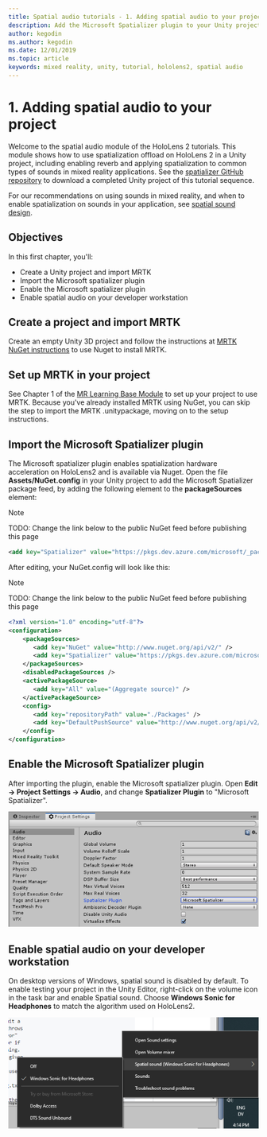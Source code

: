 ```yaml
---
title: Spatial audio tutorials - 1. Adding spatial audio to your project
description: Add the Microsoft Spatializer plugin to your Unity project to access HoloLens2 HRTF hardware offload.
author: kegodin
ms.author: kegodin
ms.date: 12/01/2019
ms.topic: article
keywords: mixed reality, unity, tutorial, hololens2, spatial audio
---
```


# 1. Adding spatial audio to your project

Welcome to the spatial audio module of the HoloLens 2 tutorials. This module shows how to use spatialization offload on HoloLens 2 in a Unity project, including enabling reverb and applying spatialization to common types of sounds in mixed reality applications. See the [spatializer GitHub repository](https://microsoft.visualstudio.com/Analog/_git/mixedreality.spatialaudio.unity?path=%2FSamples%2FMicrosoftSpatializerSample&version=GBuser%2Fkegodin%2Finitiallearningmodule) to download a completed Unity project of this tutorial sequence. 

For our recommendations on using sounds in mixed reality, and when to enable spatialization on sounds in your application, see [spatial sound design](https://docs.microsoft.com/windows/mixed-reality/spatial-sound-design).

## Objectives
In this first chapter, you'll:
* Create a Unity project and import MRTK
* Import the Microsoft spatializer plugin
* Enable the Microsoft spatializer plugin
* Enable spatial audio on your developer workstation

## Create a project and import MRTK
Create an empty Unity 3D project and follow the instructions at [MRTK NuGet instructions](https://microsoft.github.io/MixedRealityToolkit-Unity/Documentation/MRTKNuGetPackage.html) to use Nuget to install MRTK.

## Set up MRTK in your project
See Chapter 1 of the [MR Learning Base Module](https://docs.microsoft.com/en-us/windows/mixed-reality/mrlearning-base-ch1) to set up your project to use MRTK. Because you've already installed MRTK using NuGet, you can skip the step to import the MRTK .unitypackage, moving on to the setup instructions.

## Import the Microsoft Spatializer plugin
The Microsoft spatializer plugin enables spatialization hardware acceleration on HoloLens2 and is available via Nuget. Open the file **Assets/NuGet.config** in your Unity project to add the Microsoft Spatializer package feed, by adding the following element to the **packageSources** element: 
> [!NOTE]
> TODO: Change the link below to the public NuGet feed before publishing this page

```xml
<add key="Spatializer" value="https://pkgs.dev.azure.com/microsoft/_packaging/Microsoft.SpatialAudio.Unity/nuget/v2/" />
```

After editing, your NuGet.config will look like this:
> [!NOTE]
> TODO: Change the link below to the public NuGet feed before publishing this page

```xml
<?xml version="1.0" encoding="utf-8"?>
<configuration>
    <packageSources>
       <add key="NuGet" value="http://www.nuget.org/api/v2/" />
       <add key="Spatializer" value="https://pkgs.dev.azure.com/microsoft/_packaging/Microsoft.SpatialAudio.Unity/nuget/v2/" />
    </packageSources>
    <disabledPackageSources />
    <activePackageSource>
       <add key="All" value="(Aggregate source)" />
    </activePackageSource>
    <config>
       <add key="repositoryPath" value="./Packages" />
       <add key="DefaultPushSource" value="http://www.nuget.org/api/v2/" />
    </config>
</configuration>
```

## Enable the Microsoft Spatializer plugin
After importing the plugin, enable the Microsoft spatializer plugin. Open **Edit -> Project Settings -> Audio**, and change **Spatializer Plugin** to "Microsoft Spatializer".

![Project Settings showing spatializer plugin](images/spatial-audio/project-settings.png)

## Enable spatial audio on your developer workstation
On desktop versions of Windows, spatial sound is disabled by default. To enable testing your project in the Unity Editor, right-click on the volume icon in the task bar and enable Spatial sound. Choose **Windows Sonic for Headphones** to match the algorithm used on HoloLens2.

![Desktop spatial audio settings](images/spatial-audio/desktop-audio-settings.png)

